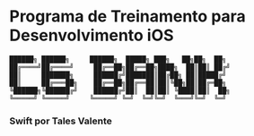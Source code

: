 # Programa de Treinamento para Desenvolvimento iOS
                                                                                                                                                     
```                                                                                                                                   
██████╗ ██████╗     ██████╗  █████╗ ███╗   ██╗██╗  ██╗
██╔════╝██╔════╝     ██╔══██╗██╔══██╗████╗  ██║██║ ██╔╝
██║     ███████╗     ██████╔╝███████║██╔██╗ ██║█████╔╝ 
██║     ██╔═══██╗    ██╔══██╗██╔══██║██║╚██╗██║██╔═██╗ 
╚██████╗╚██████╔╝    ██████╔╝██║  ██║██║ ╚████║██║  ██╗
╚═════╝ ╚═════╝     ╚═════╝ ╚═╝  ╚═╝╚═╝  ╚═══╝╚═╝  ╚═╝                                                                                                                       
```
### Swift por Tales Valente
	
